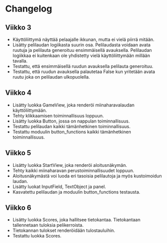 # Changelog
## Viikko 3
* Käyttöliittymä näyttää pelaajalle ikkunan, mutta ei vielä piirrä mitään.
* Lisätty pelilaudan logiikasta suurin osa. Pelilaudasta voidaan avata ruutuja ja pelilauta generoituu ensimmäisellä avauksella. Pelilaudan logiikkaa ei kuitenkaan ole yhdistetty vielä käyttöliittymään millään tavalla.
* Testattu, että ensimmäisellä ruudun avauksella pelilauta generoituu.
* Testattu, että ruudun avauksella palautetaa False kun yritetään avata ruutu joka on pelilaudan ulkopuolella.
## Viikko 4
* Lisätty luokka GameView, joka renderöi miinaharavalaudan käyttöliittymään.
* Tehty klikkaamisen toiminnallisuus loppuun.
* Lisätty luokka Button, jossa on nappulan toiminnallisuus.
* Testattu pelilaudan kaikki tämänhetkinen toiminnallisuus.
* Testattu moduulin button_functions kaikki tämänhetkinen toiminnallisuus.
## Viikko 5
* Lisätty luokka StartView, joka renderöi aloitusnäkymän.
* Tehty kaikki miinaharavan perustoiminnallisuudet loppuun.
* Aloitusnäkymästä voi luoda eri tasoisia pelilautoja ja myös kustoimoidun laudan.
* Lisätty luokat InputField, TextObject ja panel.
* Kasvatettu pelilaudan ja moduulin button_functions testausta.
## Viikko 6
* Lisätty luokka Scores, joka hallitsee tietokantaa. Tietokantaan tallennetaan tuloksia pelikerroista.
* Tietokannan tulokset renderöidään tulostauluihin.
* Testattu luokka Scores.
